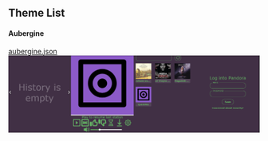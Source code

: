 ## Theme List
#### Aubergine
[aubergine.json](/themes/aubergine/aubergine.json)
<img src="/themes/aubergine/aubergine.png" />
